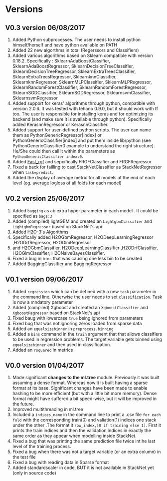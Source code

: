# Versions

## V0.3 version 06/08/2017

1.	Added Python subprocesses. The user needs to install python himself/herself and have python available on PATH  
2.	Added 22 new algorthms in total (Regerssors and Classifiers)
3.	Added various algorithms based on Sklearn compatible with version 0.18.2. Specifically : SklearnAdaBoostClassifier, SklearnAdaBoostRegressor, SklearnDecisionTreeClassifier, SklearnDecisionTreeRegressor, SklearnExtraTreesClassifier, SklearnExtraTreesRegressor, SklearnknnClassifier, SklearnknnRegressor, SklearnMLPClassifier, SklearnMLPRegressor, SklearnRandomForestClassifier, SklearnRandomForestRegressor, SklearnSGDClassifier, SklearnSGDRegressor, SklearnsvmClassifier, SklearnsvmRegressor
4.	Added support for keras' algorithms through python, compatible with version 2.0.6. It was tested with tehano 0.9.0, but it should work with tf too. The user is responsible for installing keras and for optimizing its backend (and make sure it is available through python). Specifically added KerasnnRegressor or KerasnnClassifier.
5.	Added support for user-defined python scripts. The user can name them as PythonGenericRegressor[index] or PythonGenericClassifier[index] and put them inside lib/python (see PythonGenericClassifier0 example to understand the right structure). He/She could then call it within the parameters as `PythonGenericClassifier index:0`.
6.	Added [Fast_rgf](https://github.com/baidu/fast_rgf) and sepcifically FRGFClassifier and FRGFRegressor
7.	Fixed a back for failling to cast StackNetClassifier as StackNetRegressor when `task=predict`.
8.	Added the display of average metric for all models at the end of each level (eg. average logloss of all folds for each model) 

## V0.2 version 25/06/2017

1.	Added `bagging` as ab extra hyper parameter in each model . It could be specified as `bags:3` 
2.	Added (compiled) lightGBM and created an `LightgbmClassifier` and `LightgbmRegressor` based on StackNet's api
3.	Added [H2O-3](https://github.com/h2oai/h2o-3)'s Algorithms 
4.	Specifically added H2OGbmRegressor, H2ODeepLearningRegressor ,H2ODrfRegressor, H2OGlmRegressor
5.	and H2OGbmClassifier, H2ODeepLearningClassifier ,H2ODrfClassifier, H2OGlmClassifier, H2ONaiveBayesClassifier.
6.	Fixed a bug in `bins` that was causing one less bin to be created
7.	Added BaggingClassifier and BaggingRegressor

## V0.1 version 09/06/2017

1.	Added `regression` which can be defined with a new `task` parameter in the command line. Otherwise the user needs to set `classification`. Task is now a mndatory parameter
2.	Added (compiled) Xgboost and created an `XgboostClassifier` and `XgboostRegressor` based on StackNet's api
3.	Fixed baug with lowercase `true` being ignored from parameters
4.	Fixed bug that was not ignoring zeros loaded from sparse data
5.	Added an `equalsizebinner` in `preprocess.binning`
6.	Added a `bins` command in the `train` argument that that allows classifiers to be used in regression problems. The target variable gets binned using `equalsizebinner` and then used in classification.
7.	Added an `rsquared` in metrics
 
## V0.0 version 01/04/2017

1.	Made significant **changes to the ml.tree** module. Previously it was built assuming a dense format. Whereas now it is built having a sparse format at its base. Significant changes have been made to enable hashing to be more efficient (but with a little bit more memory). Dense format might have suffered a bit speed-wise, but it will be improved in the future. 
2.	Improved multithreading in ml.tree
3.	Included a `indices_name` in the command line to print a .csv file `for each fold`  with the corresponding train(0) and valiation(1) indices one stack under the other .The format it `row_index,[0 if training else 1]`. First it prints the train indices and then the validation indices in exactly the same order as they appear when modelling inside StackNet. 
4.	Fixed a bug that was printing the same prediction file twice int he last level of the training process.
5.	Fixed a bug when there was not a target variable (or an extra column)  in the test file
6.	Fixed a bug with reading data in Sparse format
7.	Added standardscaler in code, BUT it is not available in StackNet yet (only in source code)  

